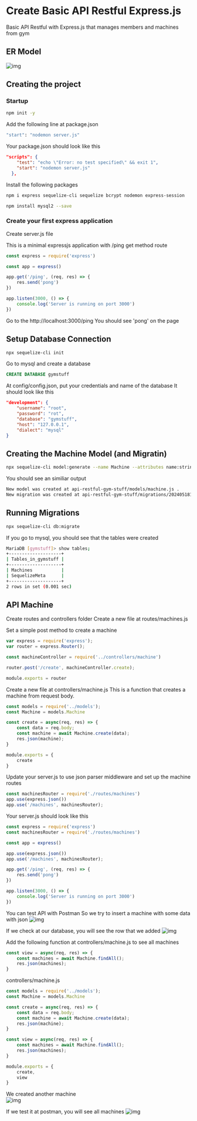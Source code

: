 # Create Basic API Restful Express.js
Basic API Restful with Express.js that manages members and machines from gym

## ER Model
![img](./api%20gym%20stuff.png)

## Creating the project

### Startup
```bash
npm init -y
```

Add the following line at package.json

```bash
"start": "nodemon server.js"
```

Your package.json should look like this
```json
"scripts": {
    "test": "echo \"Error: no test specified\" && exit 1",
    "start": "nodemon server.js"
  },
```

Install the following packages
```bash
npm i express sequelize-cli sequelize bcrypt nodemon express-session
```
```bash
npm install mysql2 --save
```

### Create your first express application
Create server.js file

This is a minimal expressjs application with /ping get method route

```js
const express = require('express')

const app = express()

app.get('/ping', (req, res) => {
    res.send('pong')
})

app.listen(3000, () => {
    console.log('Server is running on port 3000')
})
```

Go to the http://localhost:3000/ping
You should see 'pong' on the page

## Setup Database Connection
```bash
npx sequelize-cli init
```

Go to mysql and create a database

```sql
CREATE DATABASE gymstuff
```

At config/config.json, put your credentials and name of the database
It should look like this

```json
"development": {
    "username": "root",
    "password": "rot",
    "database": "gymstuff",
    "host": "127.0.0.1",
    "dialect": "mysql"
}
```

## Creating the Machine Model (and Migratin)
```bash
npx sequelize-cli model:generate --name Machine --attributes name:string,description:string,status:string
```

You should see an similiar output
```bash
New model was created at api-restful-gym-stuff/models/machine.js .
New migration was created at api-restful-gym-stuff/migrations/20240518181311-create-machine.js .
```

## Running Migrations
```bash
npx sequelize-cli db:migrate
```

If you go to mysql, you should see that the tables were created

```bash
MariaDB [gymstuff]> show tables;
+--------------------+
| Tables_in_gymstuff |
+--------------------+
| Machines           |
| SequelizeMeta      |
+--------------------+
2 rows in set (0.001 sec)
```

## API Machine
Create routes and controllers folder
Create a new file at routes/machines.js

Set a simple post method to create a machine

```js
var express = require('express');
var router = express.Router();

const machineController = require('../controllers/machine')

router.post('/create', machineController.create);

module.exports = router
```

Create a new file at controllers/machine.js
This is a function that creates a machine from request body.

```js
const models = require('../models');
const Machine = models.Machine

const create = async(req, res) => {
    const data = req.body;
    const machine = await Machine.create(data);
    res.json(machine);
}

module.exports = {
    create
}
```

Update your server.js to use json parser middleware and set up the machine routes

```js
const machinesRouter = require('./routes/machines')
app.use(express.json())
app.use('/machines', machinesRouter);
```

Your server.js should look like this
```js
const express = require('express')
const machinesRouter = require('./routes/machines')

const app = express()

app.use(express.json())
app.use('/machines', machinesRouter);

app.get('/ping', (req, res) => {
    res.send('pong')
})

app.listen(3000, () => {
    console.log('Server is running on port 3000')
})
```

You can test API with Postman
So we try to insert a machine with some data with json
![img](./api-create-machine.png)

If we check at our database, you will see the row that we added
![img](./mysql-machines-view01.png)

Add the following function at controllers/machine.js to see all machines
```js
const view = async(req, res) => {
    const machines = await Machine.findAll();
    res.json(machines);
}
```

controllers/machine.js
```js
const models = require('../models');
const Machine = models.Machine

const create = async(req, res) => {
    const data = req.body;
    const machine = await Machine.create(data);
    res.json(machine);
}

const view = async(req, res) => {
    const machines = await Machine.findAll();
    res.json(machines);
}

module.exports = {
    create,
    view
}
```
  
We created another machine  
![img](./api-create-machine2.png)

If we test it at postman, you will see all machines
![img](./api-view-machines.png)
